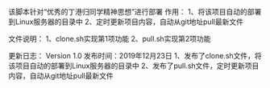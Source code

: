 该脚本针对“优秀的丁港归同学精神思想”进行部署
作用：
1、将该项目自动的部署到Linux服务器的目录中
2、定时更新项目内容，自动从git地址pull最新文件

文件说明：
1、clone.sh实现第1项功能
2、pull.sh实现第2项功能

更新日志：
Version 1.0
发布时间：2019年12月23日
1、发布了clone.sh文件，将该项目自动的部署到Linux服务器的目录中
2、发布了pull.sh文件，定时更新项目内容，自动从git地址pull最新文件